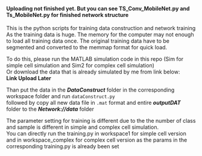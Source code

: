#### Uploading not finished yet. But you can see TS_Conv_MobileNet.py and Ts_MobileNet.py for finished network structure

This is the python scripts for training data construction and network training  
As the training data is huge. The memory for the computer may not enough to load all training data once.
The original training data have to be segmented and converted to the memmap format for quick load.  

To do this, please run the MATLAB simulation code in this repo (Sim for simple cell simulation and Sim2 for complex cell simulation)  
Or download the data that is already simulated by me from link below:  
 **Link Upload Later** 
   
Than put the data in the ***DataConstruct*** folder in the corresponding workspace folder and run ```dataConstruct.py```  
followed by copy all new data file in ```.mat``` format and entire ***outputDAT*** folder to the ***Network://data*** folder  

The parameter setting for training is different due to the the number of class and sample is different in simple and complex cell simulation.  
You can directly run the training.py in workspace1 for simple cell version and in workspace_complex for complex cell version as the params in the 
corresponding training.py is already been set   
 

